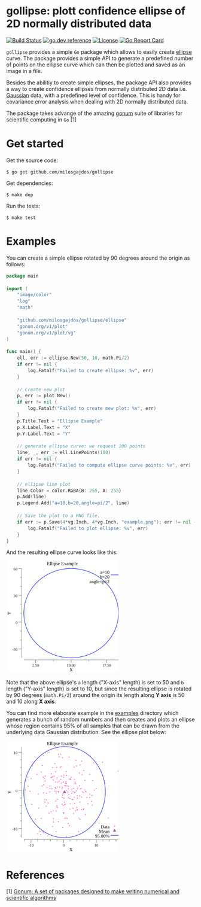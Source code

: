 # gollipse: plott confidence ellipse of 2D normally distributed data

[![Build Status](https://github.com/milosgajdos/gollipse/workflows/CI/badge.svg)](https://github.com/milosgajdos/gollipse/actions?query=workflow%3ACI)
[![go.dev reference](https://img.shields.io/badge/go.dev-reference-007d9c?logo=go&logoColor=white&style=flat-square)](https://pkg.go.dev/github.com/milosgajdos/gollipse)
[![License](https://img.shields.io/:license-apache-blue.svg)](https://opensource.org/licenses/Apache-2.0)
[![Go Report Card](https://goreportcard.com/badge/milosgajdos/gollipse)](https://goreportcard.com/report/github.com/milosgajdos/gollipse)

`gollipse` provides a simple `Go` package which allows to easily create [ellipse](https://en.wikipedia.org/wiki/Ellipse) curve. The package provides a simple API to generate a predefined number of points on the ellipse curve which can then be plotted and saved as an image in a file.

Besides the abilitiy to create simple ellipses, the package API also provides a way to create confidence ellipses from normally distributed 2D data i.e. [Gaussian](https://en.wikipedia.org/wiki/Gaussian_function) data, with a predefined level of confidence. This is handy for covariance error analysis when dealing with 2D normally distributed data.

The package takes advange of the amazing [gonum](https://www.gonum.org) suite of libraries for scientific computing in `Go` [1]

# Get started

Get the source code:

```
$ go get github.com/milosgajdos/gollipse
```

Get dependencies:

```
$ make dep
```

Run the tests:

```
$ make test
```

# Examples

You can create a simple ellipse rotated by 90 degrees around the origin as follows:

```Go
package main

import (
	"image/color"
	"log"
	"math"

	"github.com/milosgajdos/gollipse/ellipse"
	"gonum.org/v1/plot"
	"gonum.org/v1/plot/vg"
)

func main() {
	ell, err := ellipse.New(50, 10, math.Pi/2)
	if err != nil {
		log.Fatalf("Failed to create ellipse: %v", err)
	}

	// Create new plot
	p, err := plot.New()
	if err != nil {
		log.Fatalf("Failed to create mew plot: %v", err)
	}
	p.Title.Text = "Ellipse Example"
	p.X.Label.Text = "X"
	p.Y.Label.Text = "Y"

	// generate ellipse curve: we request 100 points
	line, _, err := ell.LinePoints(100)
	if err != nil {
		log.Fatalf("Failed to compute ellipse curve points: %v", err)
	}

	// ellipse line plot
	line.Color = color.RGBA{B: 255, A: 255}
	p.Add(line)
	p.Legend.Add("a=10,b=20,angle=pi/2", line)

	// Save the plot to a PNG file.
	if err := p.Save(4*vg.Inch, 4*vg.Inch, "example.png"); err != nil {
		log.Fatalf("Failed to plot ellipse: %v", err)
	}
}
```

And the resulting ellipse curve looks like this:

<img src="./examples/simple/simple.png" alt="" width="300">

Note that the above ellipse's `a` length ("X-axis" length) is set to 50 and `b` length ("Y-axis" length) is set to 10, but since the resulting ellipse is rotated by 90 degrees (`math.Pi/2`) around the origin its length along **Y axis** is 50 and 10 along **X axis**.

You can find more elaborate example in the [examples](examples/) directory which generates a bunch of random numbers and then creates and plots an ellipse whose region contains 95% of all samples that can be drawn from the underlying data Gaussian distribution. See the ellipse plot below:

<img src="./examples/confidence/confidence.png" alt="" width="300">

# References

[1] [Gonum: A set of packages designed to make writing numerical and scientific algorithms](https://www.gonum.org/)
